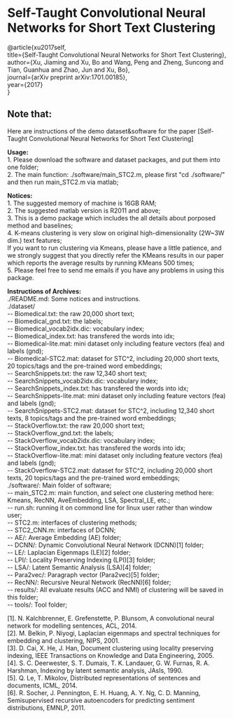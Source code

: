 Self-Taught Convolutional Neural Networks for Short Text Clustering  
============================================================================  
@article{xu2017self,    
  title={Self-Taught Convolutional Neural Networks for Short Text Clustering},    
  author={Xu, Jiaming and Xu, Bo and Wang, Peng and Zheng, Suncong and Tian, Guanhua and Zhao, Jun and Xu, Bo},    
  journal={arXiv preprint arXiv:1701.00185},    
  year={2017}    
}    

**Note that:**  
----------------------------------------------------------------------------  
  
Here are instructions of the demo dataset&software for the paper [Self-Taught Convolutional Neural Networks for Short Text Clustering]    
  
**Usage:**  
    1. Please download the software and dataset packages, and put them into one folder;  
    2. The main function: ./software/main_STC2.m, please first "cd ./software/" and then run main_STC2.m via matlab;  
    
**Notices:**  
    1. The suggested memory of machine is 16GB RAM;  
    2. The suggested matlab version is R2011 and above;  
    3. This is a demo package which includes the all details about porposed method and baselines;  
    4. K-means clustering is very slow on original high-dimensionality (2W~3W dim.) text features;    
       If you want to run clustering via Kmeans, please have a little patience, and we strongly suggest that you directly refer the KMeans results in our paper which reports the average results by running KMeans 500 times;  
    5. Please feel free to send me emails if you have any problems in using this package.  

**Instructions of Archives:**  
    ./README.md: Some notices and instructions.  
    ./dataset/  
        -- Biomedical.txt: the raw 20,000 short text;  
        -- Biomedical_gnd.txt: the labels;  
        -- Biomedical_vocab2idx.dic: vocabulary index;  
        -- Biomedical_index.txt: has transfered the words into idx;  
        -- Biomedical-lite.mat: mini dataset only including feature vectors (fea) and labels (gnd);  
        -- Biomedical-STC2.mat: dataset for STC^2, including 20,000 short texts, 20 topics/tags and the pre-trained word embeddings;   
        -- SearchSnippets.txt: the raw 12,340 short text;  
        -- SearchSnippets_vocab2idx.dic: vocabulary index;  
        -- SearchSnippets_index.txt: has transfered the words into idx;  
        -- SearchSnippets-lite.mat: mini dataset only including feature vectors (fea) and labels (gnd);  
        -- SearchSnippets-STC2.mat: dataset for STC^2, including 12,340 short texts, 8 topics/tags and the pre-trained word embeddings;   
        -- StackOverflow.txt: the raw 20,000 short text;  
        -- StackOverflow_gnd.txt: the labels;  
        -- StackOverflow_vocab2idx.dic: vocabulary index;  
        -- StackOverflow_index.txt: has transfered the words into idx;  
        -- StackOverflow-lite.mat: mini dataset only including feature vectors (fea) and labels (gnd);          
        -- StackOverflow-STC2.mat: dataset for STC^2, including 20,000 short texts, 20 topics/tags and the pre-trained word embeddings;           
    ./software/: Main folder of software;  
				-- main_STC2.m: main function, and select one clustering method here: Kmeans, RecNN, AveEmbedding, LSA, Spectral_LE, etc.;  
				-- run.sh: running it on commond line for linux user rather than window user;  
				-- STC2.m: interfaces of clustering methods;  
				-- STC2_CNN.m: interfaces of DCNN;  
				-- AE/: Average Embedding (AE) folder;  
				-- DCNN/: Dynamic Convolutional Neural Network (DCNN)[1] folder;  
				-- LE/: Laplacian Eigenmaps (LE)[2] folder;  
				-- LPI/: Locality Preserving Indexing (LPI)[3] folder;  
				-- LSA/: Latent Semantic Analysis (LSA)[4] folder;  
				-- Para2vec/: Paragraph vector (Para2vec)[5] folder;  
				-- RecNN/: Recursive Neural Network (RecNN)[6] folder;  
				-- results/: All evaluate results (ACC and NMI) of clustering will be saved in this folder;  
				-- tools/: Tool folder;  
				
				
[1]. N. Kalchbrenner, E. Grefenstette, P. Blunsom, A convolutional neural network for modelling sentences, ACL, 2014.  
[2]. M. Belkin, P. Niyogi, Laplacian eigenmaps and spectral techniques for embedding and clustering, NIPS, 2001.  
[3]. D. Cai, X. He, J. Han, Document clustering using locality preserving indexing, IEEE Transactions on Knowledge and Data Engineering, 2005.  
[4]. S. C. Deerwester, S. T. Dumais, T. K. Landauer, G. W. Furnas, R. A. Harshman, Indexing by latent semantic analysis, JAsIs, 1990.  
[5]. Q. Le, T. Mikolov, Distributed representations of sentences and documents, ICML, 2014.  
[6]. R. Socher, J. Pennington, E. H. Huang, A. Y. Ng, C. D. Manning, Semisupervised recursive autoencoders for predicting sentiment distributions, EMNLP, 2011.  
